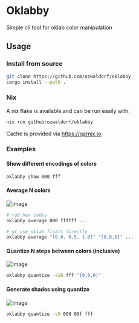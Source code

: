 # Oklabby

Simple cli tool for oklab color manipulation

## Usage

### Install from source

```bash
git clone https://github.com/ozwaldorf/oklabby
cargo install --path .
```

### Nix

A nix flake is available and can be run easily with:

```bash
nix run github:ozwaldorf/oklabby
```

Cache is provided via https://garnix.io

### Examples

#### Show different encodings of colors

```bash
oklabby show 000 fff
```

#### Average N colors

![image](https://github.com/ozwaldorf/oklabby/assets/8976745/e41bba07-f376-4ef1-9a68-ea48396e1aa7)

```bash
# rgb hex codes
oklabby average 000 ffffff ...

# or use oklab floats directly
oklabby average "[0.0, 0.5, 1.0]" "[0,0,0]" ...
```

#### Quantize N steps between colors (inclusive)

![image](https://github.com/ozwaldorf/oklabby/assets/8976745/26638af3-6df0-47a6-a6c9-07df644af348)

```bash
oklabby quantize -s16 fff "[0,0,0]"
```

#### Generate shades using quantize

![image](https://github.com/ozwaldorf/oklabby/assets/8976745/ac8d0359-feae-4e7d-804e-8930904efde2)

```bash
oklabby quantize -s9 000 00f fff
```
